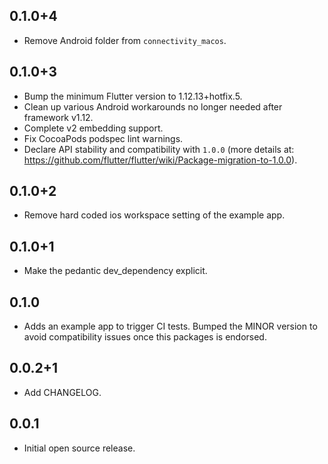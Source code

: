 ## 0.1.0+4

* Remove Android folder from `connectivity_macos`.

## 0.1.0+3

* Bump the minimum Flutter version to 1.12.13+hotfix.5.
* Clean up various Android workarounds no longer needed after framework v1.12.
* Complete v2 embedding support.
* Fix CocoaPods podspec lint warnings.
* Declare API stability and compatibility with `1.0.0` (more details at: https://github.com/flutter/flutter/wiki/Package-migration-to-1.0.0).

## 0.1.0+2

* Remove hard coded ios workspace setting of the example app.

## 0.1.0+1

* Make the pedantic dev_dependency explicit.

## 0.1.0

* Adds an example app to trigger CI tests. Bumped the MINOR version to
avoid compatibility issues once this packages is endorsed.

## 0.0.2+1

* Add CHANGELOG.

## 0.0.1

* Initial open source release.
